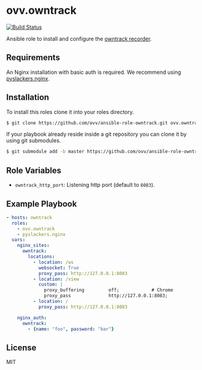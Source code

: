 ovv.owntrack
============

[![Build Status](https://travis-ci.org/ovv/ansible-role-owntrack.svg?branch=master)](https://travis-ci.org/ovv/ansible-role-owntrack)

Ansible role to install and configure the [owntrack recorder](https://github.com/owntracks/recorder).

Requirements
------------

An Nginx installation with basic auth is required. We recommend using [pyslackers.nginx](https://github.com/pyslackers/ansible-role-nginx).


Installation
------------

To install this roles clone it into your roles directory.

```bash
$ git clone https://github.com/ovv/ansible-role-owntrack.git ovv.owntrack
```

If your playbook already reside inside a git repository you can clone it by using git submodules.

```bash
$ git submodule add -b master https://github.com/ovv/ansible-role-owntrack.git ovv.owntrack
```

Role Variables
--------------

* `owntrack_http_port`: Listening http port (default to `8083`).

Example Playbook
----------------

```yml
- hosts: owntrack
  roles:
    - ovv.owntrack
    - pyslackers.nginx
  vars:
    nginx_sites:
      owntrack:
        locations:
          - location: /ws
            websocket: True
            proxy_pass: http://127.0.0.1:8083
          - location: /view
            custom: |
              proxy_buffering         off;            # Chrome
              proxy_pass              http://127.0.0.1:8083;
          - location: /
            proxy_pass: http://127.0.0.1:8083

    nginx_auth:
      owntrack:
        - {name: "foo", password: "bar"}
```

License
-------

MIT
